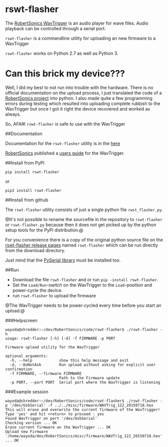 # rswt-flasher

The [RobertSonics WavTrigger](http://robertsonics.com/wav-trigger/) is an audio
player for wave files. Audio playback can be controlled through a serial port. 

`rswt-flasher` is a commandline utility for uploading an new firmware to a WavTrigger 

`rswt-flasher` works on Python 2.7 as well as Python 3.

# Can this brick my device???
Well, I did my best to not run into trouble with the hardware. 
There is no official documentation on the upload process, I just translated the code of a 
[RobertSonics project](https://github.com/robertsonics/WAV-Trigger-Remote/blob/master/Source/Downloader.cpp) into python.
I also made quite a few programming errors during testing which resulted into uploading complete rubbish to the WavTrigger 
but once I got it right the device recovered and worked as always.

So, AFAIK `rswt-flasher` is safe to use with the WavTrigger

##Documentation

Documentation for the `rswt-flasher` utility is in the [here](#run)

[RobertSonics](http://robertsonics.com/) published a [users
guide](http://robertsonics.com/wav-trigger-online-user-guide/) for the
WavTrigger.

##Install from PyPI

`pip install rswt-flasher`

or 

`pip3 install rswt-flasher`


##Install from github

The `rswt-flasher` utility consists of just a single python file `rwst_flasher.py`. 

@It's not possible to rename the sourcefile in the repository to `rswt-flasher` or `rswt-flasher.py` 
because then it does not get picked up by the python setup tools for the PyPi distribution.@

For you convenience there is a copy of the original python source file on the [rswt-flasher release
pages](https://github.com/wayoda/rswt-flasher/releases) named `rswt-flasher`
which can be run directly from the download directory.

Just mind that the [PySerial library](http://pyserial.sourceforge.net/) must be installed too.  

##Run<a name="run"></a> 

- Download the file `rswt-flasher` and or run `pip -install rswt-flasher`.
- Set the  `Load/Run`-switch on the WavTrigger to the `Load`-position and power-cycle the device. 
- run `rswt-flasher` to upload the firmware

@The WavTrigger needs to be power-cycled every time before you start an upload.@ 

###Helpscreen
```
wayoda@shredder:~/dev/RobertSonics/code/rswt-flasher$ ./rswt-flasher -h 
usage: rswt-flasher [-h] [-d] -f FIRMWARE -p PORT

Firmware upload utility for the WavTrigger

optional arguments:
  -h, --help            show this help message and exit
  -d, --DoNotAsk        Run upload without asking for explicit user confirmation
  -f FIRMWARE, --firmware FIRMWARE
                        Path to the Firmware update
  -p PORT, --port PORT  Serial port where the WavTrigger is listening
```

###Example session
```
wayoda@shredder:~/dev/RobertSonics/code/rswt-flasher$ ./rswt-flasher -p '/dev/UsbSerial' -f ../../misc/firmware/WAVTrig_122_20150718.hex 
This will erase and overwrite the current firmware of the WavTrigger!
Type 'yes' and hit <return> to proceed : yes
Found WavTrigger on port '/dev/UsbSerial'
Checking version ... OK
Erase current firmware on the WavTrigger ... OK
Upload new Firmware '/home/wayoda/dev/RobertSonics/misc/firmware/WAVTrig_122_20150718.hex' ... OK
``` 

